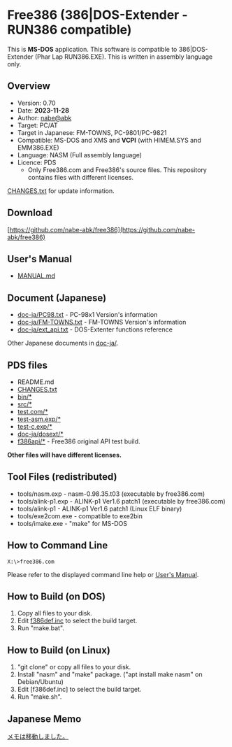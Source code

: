 # Free386 (386|DOS-Extender - RUN386 compatible)

This is **MS-DOS** application.
This software is compatible to 386|DOS-Extender (Phar Lap RUN386.EXE).
This is written in assembly language only.

## Overview

* Version: 0.70
* Date: **2023-11-28**
* Author: [nabe@abk](https:/twitter.com/nabe_abk)
* Target: PC/AT
* Target in Japanese: FM-TOWNS, PC-9801/PC-9821
* Compatible: MS-DOS and XMS and **VCPI** (with HIMEM.SYS and EMM386.EXE)
* Language: NASM (Full assembly language)
* Licence: PDS
	* Only Free386.com and Free386's source files. This repository contains files with different licenses.

[CHANGES.txt](CHANGES.txt) for update information.

## Download

[https://github.com/nabe-abk/free386](https://github.com/nabe-abk/free386)

## User's Manual

* [MANUAL.md](MANUAL.md)

## Document (Japanese)

* [doc-ja/PC98.txt](doc-ja/PC98.txt)     - PC-98x1 Version's information
* [doc-ja/FM-TOWNS.txt](doc-ja/FM-TOWNS.txt) - FM-TOWNS Version's information
* [doc-ja/ext_api.txt](doc-ja/ext_api.txt)       - DOS-Extenter functions reference

Other Japanese documents in [doc-ja/](doc-ja/).

## PDS files

- README.md
- [CHANGES.txt](CHANGES.txt)
- [bin/*](bin/)
- [src/*](src/)
- [test.com/*](test.com/)
- [test-asm.exp/*](test-asm.exp/)
- [test-c.exp/*](test-c.exp/)
- [doc-ja/dosext/*](doc-ja/dosext/)
- [f386api/*](f386api/) - Free386 original API test build.

**Other files will have different licenses.**

## Tool Files (redistributed)

* tools/nasm.exp     - nasm-0.98.35.t03 (executable by free386.com)
* tools/alink-p1.exp - ALINK-p1 Ver1.6 patch1 (executable by free386.com)
* tools/alink-p1     - ALINK-p1 Ver1.6 patch1 (Linux ELF binary)
* tools/exe2com.exe  - compatible to exe2bin
* tools/imake.exe    - "make" for MS-DOS

## How to Command Line

```
X:\>free386.com
```

Please refer to the displayed command line help or [User's Manual](MANUAL.md).

## How to Build (on DOS)

1. Copy all files to your disk.
2. Edit [f386def.inc](src/f386def.inc) to select the build target.
3. Run "make.bat".

## How to Build (on Linux)

1. "git clone" or copy all files to your disk.
2. Install "nasm" and "make" package. ("apt install make nasm" on Debian/Ubuntu)
3. Edit [f386def.inc] to select the build target.
4. Run "make.sh".

## Japanese Memo

[メモは移動しました。](doc-ja/memo.md)

